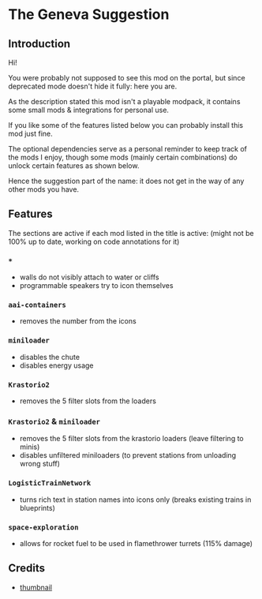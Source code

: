 # The Geneva Suggestion

## Introduction

Hi!

You were probably not supposed to see this mod on the portal,
but since deprecated mode doesn't hide it fully: here you are.

As the description stated this mod isn't a playable modpack,
it contains some small mods & integrations for personal use.

If you like some of the features listed below you can probably install this mod just fine.

The optional dependencies serve as a personal reminder to keep track of the mods I enjoy,
though some mods (mainly certain combinations) do unlock certain features as shown below.

Hence the suggestion part of the name: it does not get in the way of any other mods you have.

## Features

The sections are active if each mod listed in the title is active:
(might not be 100% up to date, working on code annotations for it)

### `*`

- walls do not visibly attach to water or cliffs
- programmable speakers try to icon themselves

### `aai-containers`

- removes the number from the icons

### `miniloader`

- disables the chute
- disables energy usage

### `Krastorio2`

- removes the 5 filter slots from the loaders

### `Krastorio2` & `miniloader`

- removes the 5 filter slots from the krastorio loaders (leave filtering to minis)
- disables unfiltered miniloaders (to prevent stations from unloading wrong stuff)

### `LogisticTrainNetwork`

- turns rich text in station names into icons only (breaks existing trains in blueprints)

### `space-exploration`

- allows for rocket fuel to be used in flamethrower turrets (115% damage)

## Credits

- [thumbnail](https://youtu.be/lnncvVlt2mw?t=88) <!-- Bosnian Ape Society -->
